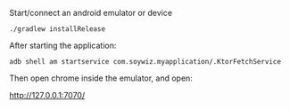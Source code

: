Start/connect an android emulator or device

```
./gradlew installRelease
```

After starting the application:
```
adb shell am startservice com.soywiz.myapplication/.KtorFetchService
```

Then open chrome inside the emulator, and open:

http://127.0.0.1:7070/

